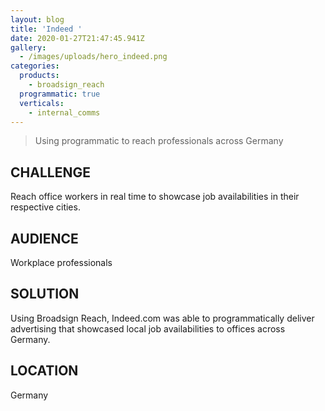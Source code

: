 ```yaml
---
layout: blog
title: 'Indeed '
date: 2020-01-27T21:47:45.941Z
gallery:
  - /images/uploads/hero_indeed.png
categories:
  products:
    - broadsign_reach
  programmatic: true
  verticals:
    - internal_comms
---
```

> Using programmatic to reach professionals across Germany

## CHALLENGE

Reach office workers in real time to showcase job availabilities in their respective cities.

## AUDIENCE

Workplace professionals

## SOLUTION

Using Broadsign Reach, Indeed.com was able to programmatically deliver advertising that showcased local job availabilities to offices across Germany.

## LOCATION

Germany

